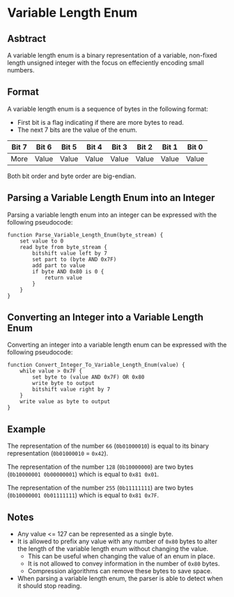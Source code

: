 # Variable Length Enum

## Asbtract

A variable length enum is a binary representation of a variable, non-fixed length unsigned integer with the focus on effeciently encoding small numbers.

## Format

A variable length enum is a sequence of bytes in the following format:
- First bit is a flag indicating if there are more bytes to read.
- The next 7 bits are the value of the enum.

| Bit 7 | Bit 6 | Bit 5 | Bit 4 | Bit 3 | Bit 2 | Bit 1 | Bit 0 |
| ----- | ----- | ----- | ----- | ----- | ----- | ----- | ----- |
| More  | Value | Value | Value | Value | Value | Value | Value |

Both bit order and byte order are big-endian.

## Parsing a Variable Length Enum into an Integer

Parsing a variable length enum into an integer can be expressed with the following pseudocode:
```pseudo
function Parse_Variable_Length_Enum(byte_stream) {
    set value to 0 
    read byte from byte_stream {
        bitshift value left by 7
        set part to (byte AND 0x7F)
        add part to value
        if byte AND 0x80 is 0 {
            return value
        }
    }
}
```


## Converting an Integer into a Variable Length Enum

Converting an integer into a variable length enum can be expressed with the following pseudocode:
```pseudo
function Convert_Integer_To_Variable_Length_Enum(value) {
    while value > 0x7F {
        set byte to (value AND 0x7F) OR 0x80
        write byte to output
        bitshift value right by 7
    }
    write value as byte to output
}
```
## Example

The representation of the number `66` (`0b01000010`) is equal to its binary representation (`0b01000010` = `0x42`).

The representation of the number `128` (`0b10000000`) are two bytes (`0b10000001 0b00000001`) which is equal to `0x81 0x01`. 

The representation of the number `255` (`0b11111111`) are two bytes (`0b10000001 0b01111111`) which is equal to `0x81 0x7F`.

## Notes

- Any value <= 127 can be represented as a single byte.
- It is allowed to prefix any value with any number of `0x80` bytes to alter the length of the variable length enum without changing the value.
  - This can be useful when changing the value of an enum in place.
  - It is not allowed to convey information in the number of `0x80` bytes.
  - Compression algorithms can remove these bytes to save space.
- When parsing a variable length enum, the parser is able to detect when it should stop reading.